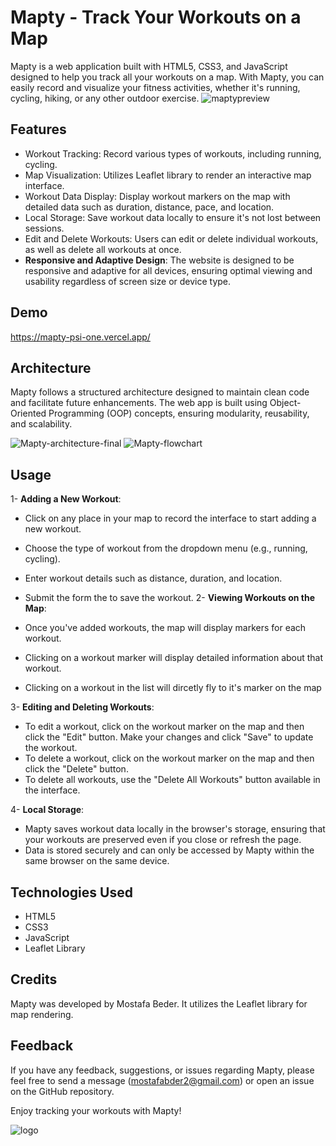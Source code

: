 
# Mapty - Track Your Workouts on a Map

Mapty is a web application built with HTML5, CSS3, and JavaScript designed to help you track all your workouts on a map. With Mapty, you can easily record and visualize your fitness activities, whether it's running, cycling, hiking, or any other outdoor exercise.
![maptypreview](https://github.com/Mostafabedeer/Mapty/assets/86775807/9d292b6d-d266-4419-8044-3d379482ca04)


## Features

-  Workout Tracking: Record various types of workouts, including running, cycling.
-  Map Visualization: Utilizes Leaflet library to render an interactive map interface.
-  Workout Data Display: Display workout markers on the map with detailed data such as duration, distance, pace, and location.
-  Local Storage: Save workout data locally to ensure it's not lost between sessions.
-  Edit and Delete Workouts: Users can edit or delete individual workouts, as well as delete all workouts at once.
- **Responsive and Adaptive Design**: The website is designed to be responsive and adaptive for all devices, ensuring optimal viewing and usability regardless of screen size or device type.




## Demo


https://mapty-psi-one.vercel.app/

## Architecture

Mapty follows a structured architecture designed to maintain clean code and facilitate future enhancements. The web app is built using Object-Oriented Programming (OOP) concepts, ensuring modularity, reusability, and scalability.


![Mapty-architecture-final](https://github.com/Mostafabedeer/Mapty/assets/86775807/be735672-7fbc-47fc-af29-9b013b96a399)
![Mapty-flowchart](https://github.com/Mostafabedeer/Mapty/assets/86775807/f5571618-cdb3-44ba-9423-a842e44c0470)


## Usage
1- **Adding a New Workout**:

-  Click on any place in your map to record the interface to start adding a new workout.
-  Choose the type of workout from the dropdown menu (e.g., running, cycling).
-  Enter workout details such as distance, duration, and location.
-  Submit the form the to save the workout.
2- **Viewing Workouts on the Map**:

-  Once you've added workouts, the map will display markers for each workout.
-  Clicking on a workout marker will display detailed information about that workout.
-  Clicking on a workout in the list will dircetly fly to it's marker on the map

3- **Editing and Deleting Workouts**:

-  To edit a workout, click on the workout marker on the map and then click the "Edit" button. Make your changes and click "Save" to update the workout.
-  To delete a workout, click on the workout marker on the map and then click the "Delete" button.
-  To delete all workouts, use the "Delete All Workouts" button available in the interface.

4- **Local Storage**:

-  Mapty saves workout data locally in the browser's storage, ensuring that your workouts are preserved even if you close or refresh the page.
-  Data is stored securely and can only be accessed by Mapty within the same browser on the same device.
## Technologies Used

- HTML5
- CSS3
- JavaScript
- Leaflet Library
## Credits

Mapty was developed by Mostafa Beder. It utilizes the Leaflet library for map rendering.


## Feedback

If you have any feedback, suggestions, or issues regarding Mapty, please feel free to send a message (mostafabder2@gmail.com) or open an issue on the GitHub repository.


Enjoy tracking your workouts with Mapty!

![logo](https://github.com/Mostafabedeer/Mapty/assets/86775807/0304ccec-dbd0-4c1c-9b5b-40ef430c8776)

